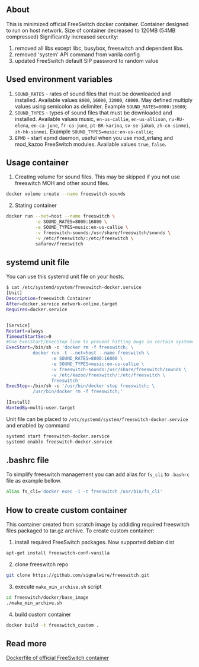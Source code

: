 About
-----

This is minimized official FreeSwitch docker container.
Container designed to run on host network.
Size of container decreased to 120MB (54MB compressed)
Significantly increased security:
1) removed all libs except libc, busybox, freeswitch and dependent libs.
2) removed 'system' API command from vanila config
3) updated FreeSwitch default SIP password to random value

Used environment variables
--------------------------

1) ```SOUND_RATES``` - rates of sound files that must be downloaded and installed. Available values ```8000```, ```16000```, ```32000```, ```48000```. May defined multiply values using semicolon as delimiter. Example ```SOUND_RATES=8000:16000```;
2) ```SOUND_TYPES``` - types of sound files that must be downloaded and installed. Available values music, ```en-us-callie```, ```en-us-allison```, ```ru-RU-elena```, ```en-ca-june```, ```fr-ca-june```, ```pt-BR-karina```, ```sv-se-jakob```, ```zh-cn-sinmei```, ```zh-hk-sinmei```. Example ```SOUND_TYPES=music:en-us-callie```;
3) ```EPMD``` - start epmd daemon, useful when you use mod_erlang and mod_kazoo FreeSwitch modules. Available values ```true```, ```false```.

Usage container
---------------

1) Creating volume for sound files. This may be skipped if you not use freeswitch MOH and other sound files.
```sh
docker volume create --name freeswitch-sounds 
```

2) Stating container
```sh
docker run --net=host --name freeswitch \
           -e SOUND_RATES=8000:16000 \
           -e SOUND_TYPES=music:en-us-callie \
           -v freeswitch-sounds:/usr/share/freeswitch/sounds \
           -v /etc/freeswitch/:/etc/freeswitch \
           safarov/freeswitch
```

systemd unit file
-----------------
You can use this systemd unit file on your hosts.
```sh
$ cat /etc/systemd/system/freeswitch-docker.service
[Unit]
Description=freeswitch Container
After=docker.service network-online.target
Requires=docker.service


[Service]
Restart=always
TimeoutStartSec=0
#One ExecStart/ExecStop line to prevent hitting bugs in certain systemd versions
ExecStart=/bin/sh -c 'docker rm -f freeswitch; \
          docker run -t --net=host --name freeswitch \
                 -e SOUND_RATES=8000:16000 \
                 -e SOUND_TYPES=music:en-us-callie \
                 -v freeswitch-sounds:/usr/share/freeswitch/sounds \
                 -v /etc/kazoo/freeswitch/:/etc/freeswitch \
                 freeswitch'
ExecStop=-/bin/sh -c '/usr/bin/docker stop freeswitch; \
          /usr/bin/docker rm -f freeswitch;'

[Install]
WantedBy=multi-user.target
```
Unit file can be placed to ```/etc/systemd/system/freeswitch-docker.service``` and enabled by command
```sh
systemd start freeswitch-docker.service
systemd enable freeswitch-docker.service
```

.bashrc file
------------
To simplify freeswitch management you can add alias for ```fs_cli``` to ```.bashrc``` file as example bellow.
```sh
alias fs_cli='docker exec -i -t freeswitch /usr/bin/fs_cli'
```

How to create custom container
------------------------------
This container created from scratch image by addiding required freeswitch files packaged to tar.gz archive.
To create custom container:
1) install required FreeSwitch packages. Now supported debian dist
```sh
apt-get install freeswitch-conf-vanilla
```
2) clone freeswitch repo
```sh
git clone https://github.com/signalwire/freeswitch.git
```
3) execute ```make_min_archive.sh``` script
```sh
cd freeswitch/docker/base_image
./make_min_archive.sh
```
4) build custom container
```sh
docker build -t freeswitch_custom .
```

Read more
---------

[Dockerfile of official FreeSwitch container](https://github.com/signalwire/freeswitch/tree/master/docker/release)
